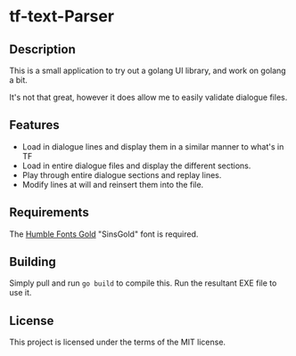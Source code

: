 # tf-text-Parser

## Description

This is a small application to try out a golang UI library, and work on golang a bit.

It's not that great, however it does allow me to easily validate dialogue files.

## Features

- Load in dialogue lines and display them in a similar manner to what's in TF
- Load in entire dialogue files and display the different sections.
- Play through entire dialogue sections and replay lines.
- Modify lines at will and reinsert them into the file.

## Requirements

The [Humble Fonts Gold](https://somepx.itch.io/humble-fonts-gold) "SinsGold" font is required.

## Building

Simply pull and run `go build` to compile this. Run the resultant EXE file to use it.

## License

This project is licensed under the terms of the MIT license.
